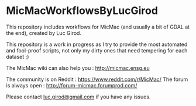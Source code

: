 # MicMacWorkflowsByLucGirod

This repository includes workflows for MicMac (and usually a bit of GDAL at the end), created by Luc Girod.

This repository is a work in progress as I try to provide the most automated and fool-proof scripts, not only my dirty ones that need tempering for each dataset ;)

The MicMac wiki can also help you : http://micmac.ensg.eu

The community is on Reddit : https://www.reddit.com/r/MicMac/
The forum is always open : http://forum-micmac.forumprod.com/

Please contact luc.girod@gmail.com if you have any issues.
